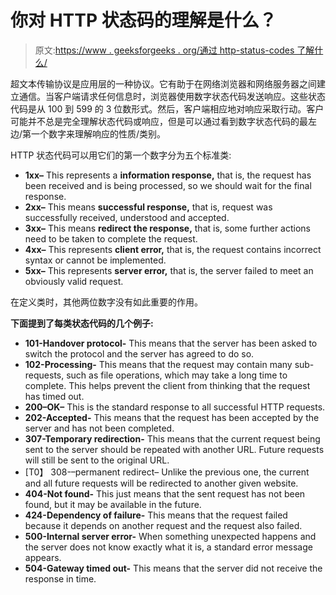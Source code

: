 # 你对 HTTP 状态码的理解是什么？

> 原文:[https://www . geeksforgeeks . org/通过 http-status-codes 了解什么/](https://www.geeksforgeeks.org/what-do-you-understand-by-the-http-status-codes/)

超文本传输协议是应用层的一种协议。它有助于在网络浏览器和网络服务器之间建立通信。当客户端请求任何信息时，浏览器使用数字状态代码发送响应。这些状态代码是从 100 到 599 的 3 位数形式。然后，客户端相应地对响应采取行动。客户可能并不总是完全理解状态代码或响应，但是可以通过看到数字状态代码的最左边/第一个数字来理解响应的性质/类别。

HTTP 状态代码可以用它们的第一个数字分为五个标准类:

*   **1xx–** This represents a **information response,** that is, the request has been received and is being processed, so we should wait for the final response.
*   **2xx–** This means **successful response,** that is, request was successfully received, understood and accepted.
*   **3xx–** This means **redirect the response,** that is, some further actions need to be taken to complete the request.
*   **4xx–** This represents **client error,** that is, the request contains incorrect syntax or cannot be implemented.
*   **5xx–** This represents **server error,** that is, the server failed to meet an obviously valid request.

在定义类时，其他两位数字没有如此重要的作用。

**下面提到了每类状态代码的几个例子:**

*   **101-Handover protocol-** This means that the server has been asked to switch the protocol and the server has agreed to do so.
*   **102-Processing-** This means that the request may contain many sub-requests, such as file operations, which may take a long time to complete. This helps prevent the client from thinking that the request has timed out.
*   **200–OK–** This is the standard response to all successful HTTP requests.
*   **202-Accepted-** This means that the request has been accepted by the server and has not been completed.
*   **307-Temporary redirection-** This means that the current request being sent to the server should be repeated with another URL. Future requests will still be sent to the original URL.
*   [T0】 308-–permanent redirect– Unlike the previous one, the current and all future requests will be redirected to another given website.
*   **404-Not found-** This just means that the sent request has not been found, but it may be available in the future.
*   **424-Dependency of failure-** This means that the request failed because it depends on another request and the request also failed.
*   **500-Internal server error-** When something unexpected happens and the server does not know exactly what it is, a standard error message appears.
*   **504-Gateway timed out-** This means that the server did not receive the response in time.